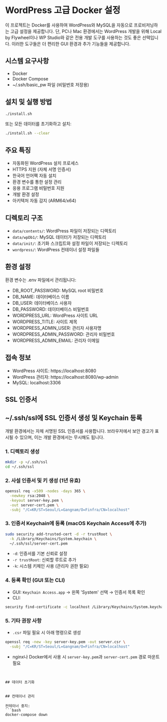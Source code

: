 # WordPress 고급 Docker 설정

이 프로젝트는 Docker를 사용하여 WordPress와 MySQL을 자동으로 프로비저닝하는 고급 설정을 제공합니다.
단, PC나 Mac 환경에서는 WordPress 개발을 위해 Local by Flywheel이나 WP Studio와 같은 전용 개발 도구를 사용하는 것도 좋은 선택입니다. 이러한 도구들은 더 편리한 GUI 환경과 추가 기능들을 제공합니다.

## 시스템 요구사항

- Docker
- Docker Compose
- ~/.ssh/basic_pw 파일 (비밀번호 저장용)

## 설치 및 실행 방법
```bash
./install.sh
```
또는 모든 데이터를 초기화하고 설치:
```bash
./install.sh --clear
```


## 주요 특징

- 자동화된 WordPress 설치 프로세스
- HTTPS 지원 (자체 서명 인증서)
- 한국어 언어팩 자동 설치
- 환경 변수를 통한 설정 관리
- 응용 프로그램 비밀번호 지원
- 개발 환경 설정
- 아키텍처 자동 감지 (ARM64/x64)

## 디렉토리 구조

- `data/contents/`: WordPress 파일이 저장되는 디렉토리
- `data/wpDb1/`: MySQL 데이터가 저장되는 디렉토리
- `data/init/`: 초기화 스크립트와 설정 파일이 저장되는 디렉토리
- `wordpress/`: WordPress 컨테이너 설정 파일들

## 환경 설정

환경 변수는 .env 파일에서 관리됩니다:
- DB_ROOT_PASSWORD: MySQL root 비밀번호
- DB_NAME: 데이터베이스 이름
- DB_USER: 데이터베이스 사용자
- DB_PASSWORD: 데이터베이스 비밀번호
- WORDPRESS_URL: WordPress 사이트 URL
- WORDPRESS_TITLE: 사이트 제목
- WORDPRESS_ADMIN_USER: 관리자 사용자명
- WORDPRESS_ADMIN_PASSWORD: 관리자 비밀번호
- WORDPRESS_ADMIN_EMAIL: 관리자 이메일

## 접속 정보

- WordPress 사이트: https://localhost:8080
- WordPress 관리자: https://localhost:8080/wp-admin
- MySQL: localhost:3306

## SSL 인증서


## ~/.ssh/ssl에 SSL 인증서 생성 및 Keychain 등록
개발 환경에서는 자체 서명된 SSL 인증서를 사용합니다. 브라우저에서 보안 경고가 표시될 수 있으며, 이는 개발 환경에서는 무시해도 됩니다.

### 1. 디렉토리 생성
```bash
mkdir -p ~/.ssh/ssl
cd ~/.ssh/ssl
```

### 2. 사설 인증서 및 키 생성 (1년 유효)
```bash
openssl req -x509 -nodes -days 365 \
  -newkey rsa:2048 \
  -keyout server-key.pem \
  -out server-cert.pem \
  -subj "/C=KR/ST=Seoul/L=Gangnam/O=Finfra/CN=localhost"
```

### 3. 인증서 Keychain에 등록 (macOS Keychain Access에 추가)
```bash
sudo security add-trusted-cert -d -r trustRoot \
  -k /Library/Keychains/System.keychain \
  ~/.ssh/ssl/server-cert.pem
```

* `-d`: 인증서를 기본 신뢰로 설정
* `-r trustRoot`: 신뢰할 루트로 추가
* `-k`: 시스템 키체인 사용 (관리자 권한 필요)

### 4. 등록 확인 (GUI 또는 CLI)
* GUI: `Keychain Access.app` → 왼쪽 'System' 선택 → 인증서 목록 확인
* CLI:
```bash
security find-certificate -c localhost /Library/Keychains/System.keychain
```

### 5. 기타 권장 사항
* `.csr` 파일 필요 시 아래 명령으로 생성
```bash
openssl req -new -key server-key.pem -out server.csr \
  -subj "/C=KR/ST=Seoul/L=Gangnam/O=Finfra/CN=localhost"
```

* nginx나 Docker에서 사용 시 `server-key.pem`과 `server-cert.pem` 경로 마운트 필요

```


## 데이터 초기화


## 컨테이너 관리

컨테이너 중지:
```bash
docker-compose down
```
